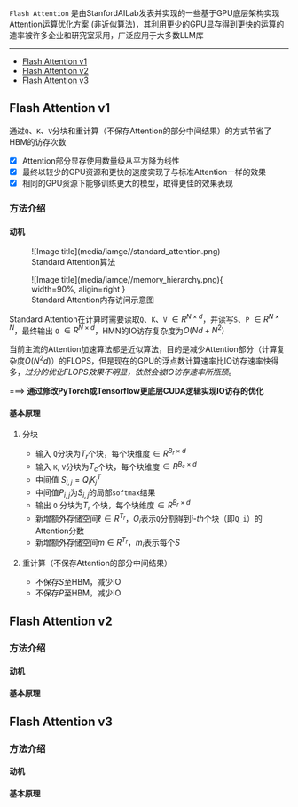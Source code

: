 `Flash Attention` 是由StanfordAILab发表并实现的一些基于GPU底层架构实现Attention运算优化方案 (非近似算法)，其利用更少的GPU显存得到更快的运算的速率被许多企业和研究室采用，广泛应用于大多数LLM库

-----
- [Flash Attention v1](media/pdf/FlashAttention_v1.pdf)
- [Flash Attention v2](media/pdf/FlashAttention_v2.pdf)
- [Flash Attention v3](https://crfm.stanford.edu/2023/10/12/flashdecoding.html)

## Flash Attention v1
通过`Q`、`K`、`V`分块和重计算（不保存Attention的部分中间结果）的方式节省了HBM的访存次数

- [x] Attention部分显存使用数量级从平方降为线性
- [x] 最终以较少的GPU资源和更快的速度实现了与标准Attention一样的效果
- [x] 相同的GPU资源下能够训练更大的模型，取得更佳的效果表现

### 方法介绍

#### 动机

<figure markdown>
  ![Image title](media/iamge//standard_attention.png)
  <figcaption>Standard Attention算法</figcaption>
</figure>



<figure markdown>
  ![Image title](media/iamge//memory_hierarchy.png){ width=90%, aligin=right }
  <figcaption>Standard Attention内存访问示意图</figcaption>
</figure>

Standard Attention在计算时需要读取`Q`、`K`、`V` $\in R^{N \times d}$，并读写`S`、`P` $\in R^{N \times N}$，最终输出 `O` $\in R^{N \times d}$，HMN的IO访存复杂度为$O(Nd+ N^2)$

当前主流的Attention加速算法都是近似算法，目的是减少Attention部分（计算复杂度$O(N^2d)$）的FLOPS，但是现在的GPU的浮点数计算速率比IO访存速率快得多，*过分的优化FLOPS效果不明显，依然会被IO访存速率所瓶颈*。

===> **通过修改PyTorch或Tensorflow更底层CUDA逻辑实现IO访存的优化**

#### 基本原理
1. 分块
    - 输入 `Q`分块为$T_r$个块，每个块维度$\in R^{B_r \times d}$
    - 输入 `K`, `V`分块为$T_c$个块，每个块维度$\in R^{B_c \times d}$
    - 中间值 $S_{i, j}=Q_iK_j^{T}$
    - 中间值$P_{i, j}$为$S_{i,j}$的局部`softmax`结果
    - 输出 `O` 分块为$T_r$ 个块，每个块维度$\in R^{B_r \times d}$
    - 新增额外存储空间$\ell \in R^{T_r}$，$O_i$表示`Q`分割得到$i \text{-} th$个块（即`Q_i`）的Attention分数
    - 新增额外存储空间$m \in R^{T_r}$，$m_i$表示每个$S$

2. 重计算（不保存Attention的部分中间结果）
    - 不保存$S$至HBM，减少IO
    - 不保存$P$至HBM，减少IO

## Flash Attention v2
### 方法介绍

#### 动机
#### 基本原理

## Flash Attention v3
### 方法介绍

#### 动机
#### 基本原理